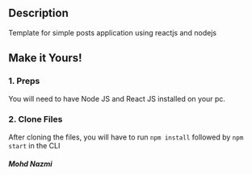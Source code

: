 

## Description
Template for simple posts application using reactjs and nodejs

## Make it Yours!
### 1. Preps
You will need to have Node JS and React JS installed on your pc. 

### 2. Clone Files
After cloning the files, you will have to run ```npm install``` followed by ```npm start``` in the CLI

##### Mohd Nazmi